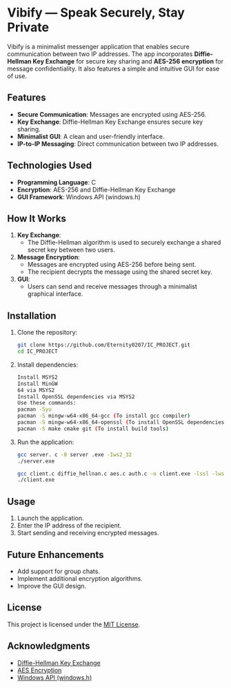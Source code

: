 # Vibify — Speak Securely, Stay Private

Vibify is a minimalist messenger application that enables secure communication between two IP addresses. The app incorporates **Diffie-Hellman Key Exchange** for secure key sharing and **AES-256 encryption** for message confidentiality. It also features a simple and intuitive GUI for ease of use.

## Features

- **Secure Communication**: Messages are encrypted using AES-256.
- **Key Exchange**: Diffie-Hellman Key Exchange ensures secure key sharing.
- **Minimalist GUI**: A clean and user-friendly interface.
- **IP-to-IP Messaging**: Direct communication between two IP addresses.

## Technologies Used

- **Programming Language**: C
- **Encryption**: AES-256 and Diffie-Hellman Key Exchange
- **GUI Framework**: Windows API (windows.h)
## How It Works

1. **Key Exchange**: 
    - The Diffie-Hellman algorithm is used to securely exchange a shared secret key between two users.
2. **Message Encryption**:
    - Messages are encrypted using AES-256 before being sent.
    - The recipient decrypts the message using the shared secret key.
3. **GUI**:
    - Users can send and receive messages through a minimalist graphical interface.

## Installation

1. Clone the repository:
    ```bash
    git clone https://github.com/Eternity0207/IC_PROJECT.git
    cd IC_PROJECT
    ```
2. Install dependencies:
    ```bash
    Install MSYS2
    Install MinGW
    64 via MSYS2
    Install OpenSSL dependencies via MSYS2
    Use these commands:
    pacman -Syu
    pacman -S mingw-w64-x86_64-gcc (To install gcc compiler)
    pacman -S mingw-w64-x86_64-openssl (To install OpenSSL dependencies)
    pacman -S make cmake git (To install build tools)
    ```
3. Run the application:
    ```bash
    gcc server. c -0 server .exe -Iws2_32
    ./server.exe
    
    gcc client.c diffie_hellnan.c aes.c auth.c -o client.exe -lssl -lws2_32 -Icrypto -lpthread -lgdi32
    ./client.exe
    ```

## Usage

1. Launch the application.
2. Enter the IP address of the recipient.
3. Start sending and receiving encrypted messages.

## Future Enhancements

- Add support for group chats.
- Implement additional encryption algorithms.
- Improve the GUI design.

## License

This project is licensed under the [MIT License](LICENSE).

## Acknowledgments

- [Diffie-Hellman Key Exchange](https://github.com/nakov/Practical-Cryptography-for-Developers-Book/blob/master/key-exchange/diffie-hellman-key-exchange.md)
- [AES Encryption](https://nvlpubs.nist.gov/nistpubs/FIPS/NIST.FIPS.197-upd1.pdf)
- [Windows API (windows.h)](https://learn.microsoft.com/en-us/windows/win32/api/winbase/)
